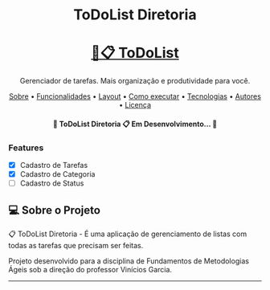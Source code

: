 <h1 align="center">ToDoList Diretoria</h1>

<h1 align="center">
    <a href="https://">🚧📋  ToDoList</a>
</h1>
<p align="center">Gerenciador de tarefas. Mais organização e produtividade para você.</p>

<p align="center">
 <a href="#-sobre-o-projeto">Sobre</a> •
 <a href="#-funcionalidades">Funcionalidades</a> •
 <a href="#-layout">Layout</a> • 
 <a href="#-como-executar-o-projeto">Como executar</a> • 
 <a href="#-tecnologias">Tecnologias</a> •  
 <a href="#-autor">Autores</a> • 
 <a href="#user-content--licença">Licença</a>
</p>

<h4 align="center"> 
	🚧 ToDoList Diretoria 📋 Em Desenvolvimento... 🚧
</h4>

### Features

- [x] Cadastro de Tarefas
- [x] Cadastro de Categoria
- [ ] Cadastro de Status

## 💻 Sobre o Projeto

📋 ToDoList Diretoria -  É uma aplicação de gerenciamento de listas com todas as tarefas que precisam ser feitas.

Projeto desenvolvido para a disciplina de Fundamentos de Metodologias Ágeis sob a direção do professor Vinícios Garcia.

---
